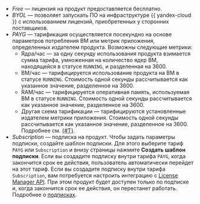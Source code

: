 * _Free_ — лицензия на продукт предоставляется бесплатно.
* _BYOL_ — позволяет запускать ПО на инфраструктуре {{ yandex-cloud }} с использованием лицензий, приобретенных у сторонних поставщиков.
* _PAYG_ — тарификация осуществляется посекундно на основе параметров потребления ВМ или метрик приложения, определенных издателем продукта. Возможны следующие метрики:
   * Ядра/час — за одну секунду использования продукта взимается сумма тарифа, умноженная на количество ядер ВМ, находящейся в статусе `RUNNING`, и разделенная на 3600.
   * ВМ/час — тарифицируется использование продукта на ВМ в статусе `RUNNING`. Стоимость одной секунды рассчитывается как указанное значение, разделенное на 3600.
   * RAM/час — тарифицируется оперативная память, используемая ВМ в статусе `RUNNING`. Стоимость одной секунды рассчитывается как указанное значение, разделенное на 3600.
   * Другая схема тарификации — тарифицируются установленные издателем метрики приложения. Стоимость одной секунды рассчитывается как указанное значение, разделенное на 3600. Подробнее см. [{#T}](../../marketplace/concepts/api-usage.md).
* _Subscription_ — подписка на продукт.
    Чтобы задать параметры подписки, создайте шаблон подписки. Для этого выберите тариф `PAYG` или `Subscription` и внизу страницы нажмите **Создать шаблон подписки**.
    Если вы создадите подписку внутри тарифа `PAYG`, когда закончится срок ее действия, пользователь автоматически перейдет на этот тариф.
    Если вы создадите подписку внутри тарифа `Subscription`, вам потребуется настроить интеграцию с [License Manager API](../../marketplace/license-manager/api-ref/index.md). При этом продукт будет доступен только по подписке и, когда закончится срок ее действия, он перестанет работать. Подробнее о [подписках](../../marketplace/concepts/subscription.md).
